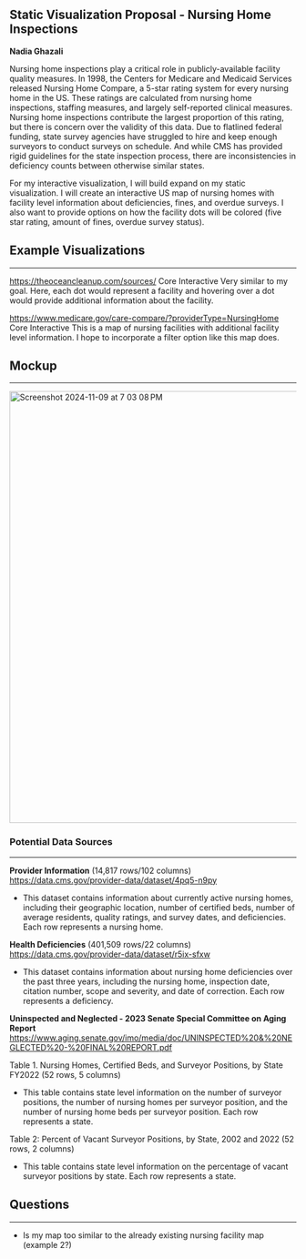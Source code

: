 ## Static Visualization Proposal - Nursing Home Inspections

**Nadia Ghazali**

Nursing home inspections play a critical role in publicly-available facility quality measures. In 1998, the Centers for Medicare and Medicaid Services released Nursing Home Compare, a 5-star rating system for every nursing home in the US. These ratings are calculated from nursing home inspections, staffing measures, and largely self-reported clinical measures. Nursing home inspections contribute the largest proportion of this rating, but there is concern over the validity of this data. Due to flatlined federal funding, state survey agencies have struggled to hire and keep enough surveyors to conduct surveys on schedule. And while CMS has provided rigid guidelines for the state inspection process, there are inconsistencies in deficiency counts between otherwise similar states. 

For my interactive visualization, I will build expand on my static visualization. I will create an interactive US map of nursing homes with facility level information about deficiencies, fines, and overdue surveys. I also want to provide options on how the facility dots will be colored (five star rating, amount of fines, overdue survey status). 

## Example Visualizations
-------------------------------

https://theoceancleanup.com/sources/
Core Interactive 
Very similar to my goal. Here, each dot would represent a facility and hovering over a dot would provide additional information about the facility. 


https://www.medicare.gov/care-compare/?providerType=NursingHome
Core Interactive 
This is a map of nursing facilities with additional facility level information. I hope to incorporate a filter option like this map does. 


## Mockup 
-------------------------------

<img width="759" alt="Screenshot 2024-11-09 at 7 03 08 PM" src="https://github.com/user-attachments/assets/208f96a3-32e1-425d-8660-393c08b0ff28">


### Potential Data Sources
-------------------------------
**Provider Information** (14,817 rows/102 columns)
https://data.cms.gov/provider-data/dataset/4pq5-n9py

* This dataset contains information about currently active nursing homes, including their geographic location, number of certified beds, number of average residents, quality ratings, and survey dates, and deficiencies. Each row represents a nursing home. 

**Health Deficiencies** (401,509 rows/22 columns)
https://data.cms.gov/provider-data/dataset/r5ix-sfxw

* This dataset contains information about nursing home deficiencies over the past three years, including the nursing home, inspection date, citation number, scope and severity, and date of correction. Each row represents a deficiency. 

**Uninspected and Neglected - 2023 Senate Special Committee on Aging Report** 
https://www.aging.senate.gov/imo/media/doc/UNINSPECTED%20&%20NEGLECTED%20-%20FINAL%20REPORT.pdf

Table 1. Nursing Homes, Certified Beds, and Surveyor Positions, by State FY2022 (52 rows, 5 columns)
* This table contains state level information on the number of surveyor positions, the number of nursing homes per surveyor position, and the number of nursing home beds per surveyor position. Each row represents a state. 

Table 2: Percent of Vacant Surveyor Positions, by State, 2002 and 2022 (52 rows, 2 columns)
* This table contains state level information on the percentage of vacant surveyor positions by state. Each row represents a state.



## Questions 
----------------------------
* Is my map too similar to the already existing nursing facility map (example 2?) 
